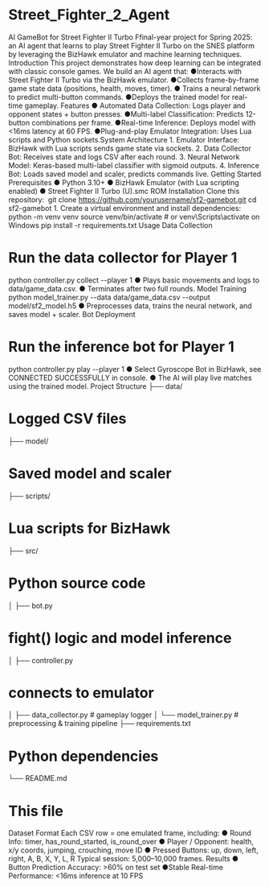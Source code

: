 # Street_Fighter_2_Agent
AI GameBot for Street Fighter II Turbo
Ffinal-year project for Spring 2025: an AI agent that learns to play Street Fighter II Turbo on
the SNES platform by leveraging the BizHawk emulator and machine learning techniques.
Introduction
This project demonstrates how deep learning can be integrated with classic console games. We
build an AI agent that:
●​ Interacts with Street Fighter II Turbo via the BizHawk emulator.​
●​ Collects frame-by-frame game state data (positions, health, moves, timer).​
●​ Trains a neural network to predict multi-button commands.​
●​ Deploys the trained model for real-time gameplay.​
Features
●​ Automated Data Collection: Logs player and opponent states + button presses.​
●​ Multi-label Classification: Predicts 12-button combinations per frame.​
●​ Real-time Inference: Deploys model with <16ms latency at 60 FPS.​
●​ Plug-and-play Emulator Integration: Uses Lua scripts and Python sockets.​
System Architecture
1.​ Emulator Interface: BizHawk with Lua scripts sends game state via sockets.​
2.​ Data Collector Bot: Receives state and logs CSV after each round.​
3.​ Neural Network Model: Keras-based multi-label classifier with sigmoid outputs.​
4.​ Inference Bot: Loads saved model and scaler, predicts commands live.​
Getting Started
Prerequisites
●​ Python 3.10+​
●​ BizHawk Emulator (with Lua scripting enabled)​
●​ Street Fighter II Turbo (U).smc ROM​
Installation
Clone this repository:​
​
git clone https://github.com/yourusername/sf2-gamebot.git
cd sf2-gamebot
1.​
Create a virtual environment and install dependencies:​
​
python -m venv venv
source venv/bin/activate # or venv\\Scripts\\activate on Windows
pip install -r requirements.txt
Usage
Data Collection
# Run the data collector for Player 1
python controller.py collect --player 1
●​ Plays basic movements and logs to data/game_data.csv.​
●​ Terminates after two full rounds.​
Model Training
python model_trainer.py --data data/game_data.csv --output model/sf2_model.h5
●​ Preprocesses data, trains the neural network, and saves model + scaler.​
Bot Deployment
# Run the inference bot for Player 1
python controller.py play --player 1
●​ Select Gyroscope Bot in BizHawk, see CONNECTED SUCCESSFULLY in console.​
●​ The AI will play live matches using the trained model.​
Project Structure
├── data/
# Logged CSV files
├── model/
# Saved model and scaler
├── scripts/
# Lua scripts for BizHawk
├── src/
# Python source code
│ ├── bot.py
# fight() logic and model inference
│ ├── controller.py
# connects to emulator
│ ├── data_collector.py # gameplay logger
│ └── model_trainer.py # preprocessing & training pipeline
├── requirements.txt
# Python dependencies
└── README.md
# This file
Dataset Format
Each CSV row = one emulated frame, including:
●​ Round Info: timer, has_round_started, is_round_over​
●​ Player / Opponent: health, x/y coords, jumping, crouching, move ID​
●​ Pressed Buttons: up, down, left, right, A, B, X, Y, L, R​
Typical session: 5,000–10,000 frames.
Results
●​ Button Prediction Accuracy: >60% on test set​
●​ Stable Real-time Performance: <16ms inference at 10 FPS​
